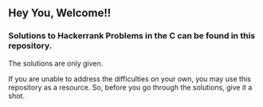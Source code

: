 ## Hey You, Welcome!!
### Solutions to Hackerrank Problems in the C can be found in this repository.
The solutions are only given.

If you are unable to address the difficulties on your own, you may use this repository as a resource. So, before you go through the solutions, give it a shot.
